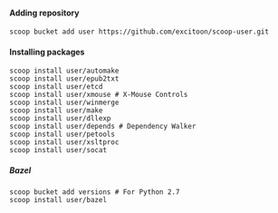 #### Adding repository

```
scoop bucket add user https://github.com/excitoon/scoop-user.git
```

#### Installing packages

```
scoop install user/automake
scoop install user/epub2txt
scoop install user/etcd
scoop install user/xmouse # X-Mouse Controls
scoop install user/winmerge
scoop install user/make
scoop install user/dllexp
scoop install user/depends # Dependency Walker
scoop install user/petools
scoop install user/xsltproc
scoop install user/socat
```

##### Bazel

```
scoop bucket add versions # For Python 2.7
scoop install user/bazel
```
